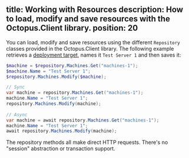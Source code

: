 title: Working with Resources
description: How to load, modify and save resources with the Octopus.Client library.
position: 20
---

You can load, modify and save resources using the different `Repository` classes provided in the Octopus.Client library.
The following example retrieves a [deployment target](/docs/infrastructure/deployment-targets/index.md), names it `Test Server 1` and then saves it:

```powershell PowerShell
$machine = $repository.Machines.Get("machines-1");
$machine.Name = "Test Server 1";
$repository.Machines.Modify($machine);
```
```cs C#
// Sync
var machine = repository.Machines.Get("machines-1");
machine.Name = "Test Server 1";
repository.Machines.Modify(machine);
 
// Async
var machine = await repository.Machines.Get("machines-1");
machine.Name = "Test Server 1";
await repository.Machines.Modify(machine);
```

The repository methods all make direct HTTP requests. There's no "session" abstraction or transaction support.